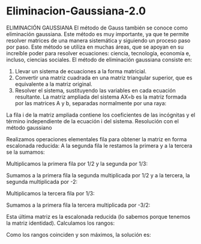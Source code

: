 # Eliminacion-Gaussiana-2.0
ELIMINACIÓN GAUSSIANA 
El método de Gauss también se conoce como eliminación gaussiana. Este método es muy importante, ya que te permite resolver matrices de una manera sistemática y siguiendo un proceso paso por paso. Este método se utiliza en muchas áreas, que se apoyan en su increíble poder para resolver ecuaciones: ciencia, tecnología, economía e, incluso, ciencias sociales. 
El método de eliminación gaussiana consiste en:
1.	Llevar un sistema de ecuaciones a la forma matricial.
2.	Convertir una matriz cuadrada en una matriz triangular superior, que es equivalente a la matriz original.
3.	Resolver el sistema, sustituyendo las variables en cada ecuación resultante.
La matriz ampliada del sistema AX=b es la matriz formada por las matrices A y b, separadas normalmente por una raya:
 
La fila i de la matriz ampliada contiene los coeficientes de las incógnitas y el término independiente de la ecuación i del sistema.
Resolución con el método gaussiano
 
Realizamos operaciones elementales fila para obtener la matriz en forma escalonada reducida:
A la segunda fila le restamos la primera y a la tercera se la sumamos:
 
Multiplicamos la primera fila por 1/2 y la segunda por 1/3:
 
Sumamos a la primera fila la segunda multiplicada por 1/2 y a la tercera, la segunda multiplicada por -2:
 
Multiplicamos la tercera fila por 1/3:
 
Sumamos a la primera fila la tercera multiplicada por -3/2:
 
Esta última matriz es la escalonada reducida (lo sabemos porque tenemos la matriz identidad).
Calculamos los rangos:
 
Como los rangos coinciden y son máximos, la solución es:
 
